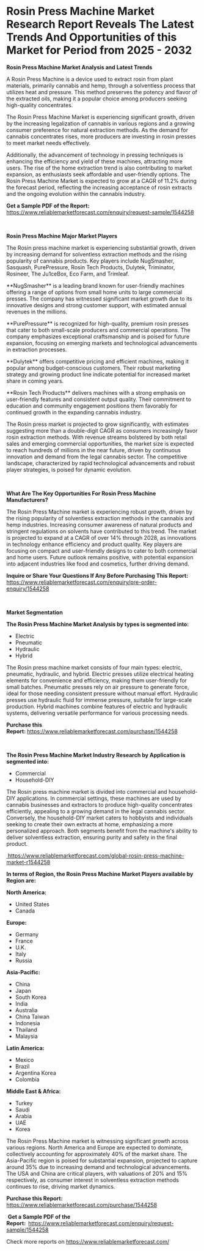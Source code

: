 <p><h1>Rosin Press Machine Market Research Report Reveals The Latest Trends And Opportunities of this Market for Period from 2025 - 2032</h1></p><p><strong>Rosin Press Machine Market Analysis and Latest Trends</strong></p>
<p><p>A Rosin Press Machine is a device used to extract rosin from plant materials, primarily cannabis and hemp, through a solventless process that utilizes heat and pressure. This method preserves the potency and flavor of the extracted oils, making it a popular choice among producers seeking high-quality concentrates.</p><p>The Rosin Press Machine Market is experiencing significant growth, driven by the increasing legalization of cannabis in various regions and a growing consumer preference for natural extraction methods. As the demand for cannabis concentrates rises, more producers are investing in rosin presses to meet market needs effectively. </p><p>Additionally, the advancement of technology in pressing techniques is enhancing the efficiency and yield of these machines, attracting more users. The rise of the home extraction trend is also contributing to market expansion, as enthusiasts seek affordable and user-friendly options. The Rosin Press Machine Market is expected to grow at a CAGR of 11.2% during the forecast period, reflecting the increasing acceptance of rosin extracts and the ongoing evolution within the cannabis industry.</p></p>
<p><strong>Get a Sample PDF of the Report:&nbsp;</strong> <a href="https://www.reliablemarketforecast.com/enquiry/request-sample/1544258?utm_campaign=3454&utm_medium=2&utm_source=Github&utm_content=ia&utm_term=08042025&utm_id=rosin-press-machine">https://www.reliablemarketforecast.com/enquiry/request-sample/1544258</a></p>
<p>&nbsp;</p>
<p><strong>Rosin Press Machine Major Market Players</strong></p>
<p><p>The Rosin press machine market is experiencing substantial growth, driven by increasing demand for solventless extraction methods and the rising popularity of cannabis products. Key players include NugSmasher, Sasquash, PurePressure, Rosin Tech Products, Dulytek, Triminator, Rosineer, The Ju1ceBox, Eco Farm, and Trimleaf.</p><p>**NugSmasher** is a leading brand known for user-friendly machines offering a range of options from small home units to large commercial presses. The company has witnessed significant market growth due to its innovative designs and strong customer support, with estimated annual revenues in the millions.</p><p>**PurePressure** is recognized for high-quality, premium rosin presses that cater to both small-scale producers and commercial operations. The company emphasizes exceptional craftsmanship and is poised for future expansion, focusing on emerging markets and technological advancements in extraction processes.</p><p>**Dulytek** offers competitive pricing and efficient machines, making it popular among budget-conscious customers. Their robust marketing strategy and growing product line indicate potential for increased market share in coming years.</p><p>**Rosin Tech Products** delivers machines with a strong emphasis on user-friendly features and consistent output quality. Their commitment to education and community engagement positions them favorably for continued growth in the expanding cannabis industry.</p><p>The Rosin press market is projected to grow significantly, with estimates suggesting more than a double-digit CAGR as consumers increasingly favor rosin extraction methods. With revenue streams bolstered by both retail sales and emerging commercial opportunities, the market size is expected to reach hundreds of millions in the near future, driven by continuous innovation and demand from the legal cannabis sector. The competitive landscape, characterized by rapid technological advancements and robust player strategies, is poised for dynamic evolution.</p></p>
<p>&nbsp;</p>
<p><strong>What Are The Key Opportunities For Rosin Press Machine Manufacturers?</strong></p>
<p><p>The Rosin Press Machine market is experiencing robust growth, driven by the rising popularity of solventless extraction methods in the cannabis and hemp industries. Increasing consumer awareness of natural products and stringent regulations on solvents have contributed to this trend. The market is projected to expand at a CAGR of over 14% through 2028, as innovations in technology enhance efficiency and product quality. Key players are focusing on compact and user-friendly designs to cater to both commercial and home users. Future outlook remains positive, with potential expansion into adjacent industries like food and cosmetics, further driving demand.</p></p>
<p><strong>Inquire or Share Your Questions If Any Before Purchasing This Report:</strong> <a href="https://www.reliablemarketforecast.com/enquiry/pre-order-enquiry/1544258?utm_campaign=3454&utm_medium=2&utm_source=Github&utm_content=ia&utm_term=08042025&utm_id=rosin-press-machine">https://www.reliablemarketforecast.com/enquiry/pre-order-enquiry/1544258</a></p>
<p>&nbsp;</p>
<p><strong>Market Segmentation</strong></p>
<p><strong>The Rosin Press Machine Market Analysis by types is segmented into:</strong></p>
<p><ul><li>Electric</li><li>Pneumatic</li><li>Hydraulic</li><li>Hybrid</li></ul></p>
<p><p>The Rosin press machine market consists of four main types: electric, pneumatic, hydraulic, and hybrid. Electric presses utilize electrical heating elements for convenience and efficiency, making them user-friendly for small batches. Pneumatic presses rely on air pressure to generate force, ideal for those needing consistent pressure without manual effort. Hydraulic presses use hydraulic fluid for immense pressure, suitable for large-scale production. Hybrid machines combine features of electric and hydraulic systems, delivering versatile performance for various processing needs.</p></p>
<p><strong>Purchase this Report:&nbsp;</strong><a href="https://www.reliablemarketforecast.com/purchase/1544258?utm_campaign=3454&utm_medium=2&utm_source=Github&utm_content=ia&utm_term=08042025&utm_id=rosin-press-machine">https://www.reliablemarketforecast.com/purchase/1544258</a></p>
<p>&nbsp;</p>
<p><strong>The Rosin Press Machine Market Industry Research by Application is segmented into:</strong></p>
<p><ul><li>Commercial</li><li>Household-DIY</li></ul></p>
<p><p>The Rosin press machine market is divided into commercial and household-DIY applications. In commercial settings, these machines are used by cannabis businesses and extractors to produce high-quality concentrates efficiently, appealing to a growing demand in the legal cannabis sector. Conversely, the household-DIY market caters to hobbyists and individuals seeking to create their own extracts at home, emphasizing a more personalized approach. Both segments benefit from the machine's ability to deliver solventless extraction, ensuring purity and safety in the final product.</p></p>
<p><a href="https://www.reliablemarketforecast.com/global-rosin-press-machine-market-r1544258?utm_campaign=3454&utm_medium=2&utm_source=Github&utm_content=ia&utm_term=08042025&utm_id=rosin-press-machine">&nbsp;https://www.reliablemarketforecast.com/global-rosin-press-machine-market-r1544258</a></p>
<p><strong>In terms of Region, the Rosin Press Machine Market Players available by Region are:</strong></p>
<p>
    <p> <strong> North America: </strong>
        <ul>
            <li>United States</li>
            <li>Canada</li>
        </ul>
        </p> 
    <p> <strong> Europe: </strong>
        <ul>
            <li>Germany</li>
            <li>France</li>
            <li>U.K.</li>
            <li>Italy</li>
            <li>Russia</li>
        </ul>
        </p> 
    <p> <strong> Asia-Pacific: </strong>
        <ul>
            <li>China</li>
            <li>Japan</li>
            <li>South Korea</li>
            <li>India</li>
            <li>Australia</li>
            <li>China Taiwan</li>
            <li>Indonesia</li>
            <li>Thailand</li>
            <li>Malaysia</li>
        </ul>
        </p> 
    <p> <strong> Latin America: </strong>
        <ul>
            <li>Mexico</li>
            <li>Brazil</li>
            <li>Argentina Korea</li>
            <li>Colombia</li>
        </ul>
        </p> 
    <p> <strong> Middle East & Africa: </strong>
        <ul>
            <li>Turkey</li>
            <li>Saudi</li>
            <li>Arabia</li>
            <li>UAE</li>
            <li>Korea</li>
        </ul>
    </p>
    </p>
<p><p>The Rosin Press Machine market is witnessing significant growth across various regions. North America and Europe are expected to dominate, collectively accounting for approximately 40% of the market share. The Asia-Pacific region is poised for substantial expansion, projected to capture around 35% due to increasing demand and technological advancements. The USA and China are critical players, with valuations of 20% and 15% respectively, as consumer interest in solventless extraction methods continues to rise, driving market dynamics.</p></p>
<p><strong>Purchase this Report: </strong><a href="https://www.reliablemarketforecast.com/purchase/1544258?utm_campaign=3454&utm_medium=2&utm_source=Github&utm_content=ia&utm_term=08042025&utm_id=rosin-press-machine">https://www.reliablemarketforecast.com/purchase/1544258</a></p>
<p>&nbsp;<strong>Get a Sample PDF of the Report:&nbsp;&nbsp;</strong><a href="https://www.reliablemarketforecast.com/enquiry/request-sample/1544258?utm_campaign=3454&utm_medium=2&utm_source=Github&utm_content=ia&utm_term=08042025&utm_id=rosin-press-machine">https://www.reliablemarketforecast.com/enquiry/request-sample/1544258</a></p>
<p><strong></strong></p>
<p>Check more reports on <a href="https://www.reliablemarketforecast.com/?utm_campaign=3454&utm_medium=2&utm_source=Github&utm_content=ia&utm_term=08042025&utm_id=rosin-press-machine">https://www.reliablemarketforecast.com/</a></p>